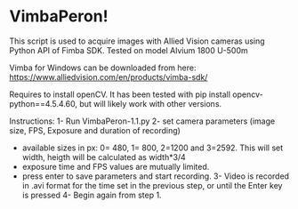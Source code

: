 # VimbaPeron!
This script is used to acquire images with Allied Vision cameras using Python API of Fimba SDK. Tested on model  Alvium 1800 U-500m

Vimba for Windows can be downloaded from here:
https://www.alliedvision.com/en/products/vimba-sdk/

Requires to install openCV. It has been tested with pip install opencv-python==4.5.4.60, but will likely work with other versions.

Instructions:
1- Run VimbaPeron-1.1.py
2- set camera parameters (image size, FPS, Exposure and duration of recording)
   - available sizes in px: 0= 480, 1= 800, 2=1200 and 3=2592. This will set width, heigth will be calculated as width*3/4
   - exposure time and FPS values are mutually limited.
   - press enter to save parameters and start recording.
3- Video is recorded in .avi format for the time set in the previous step, or until the Enter key is pressed
4- Begin again from step 1.
